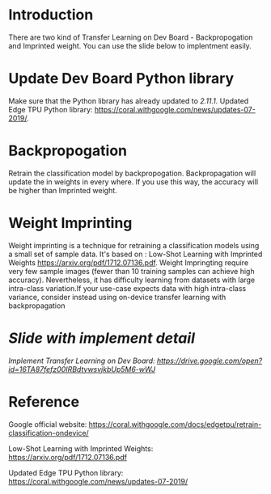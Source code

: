 # Introduction
There are two kind of Transfer Learning on Dev Board - Backpropogation and Imprinted weight.
You can use the slide below to implentment easily.

# Update Dev Board Python library
Make sure that the Python library has already updated to *2.11.1.*
Updated Edge TPU Python library: https://coral.withgoogle.com/news/updates-07-2019/.

# Backpropogation
Retrain the classification model by backpropogation.
Backpropagation will update the in weights in every where.
If you use this way, the accuracy will be higher than Imprinted weight.

# Weight Imprinting
Weight imprinting is a technique for retraining a classification models using a small set of sample data.
It's based on : Low-Shot Learning with Imprinted Weights https://arxiv.org/pdf/1712.07136.pdf.
Weight Impringting require very few sample images (fewer than 10 training samples can achieve high accuracy).
Nevertheless, it has difficulty learning from datasets with large intra-class variation.If your use-case expects data with high intra-class variance, consider instead using on-device transfer learning with backpropagation

# *Slide with implement detail*
*Implement Transfer Learning on Dev Board:
https://drive.google.com/open?id=16TA87fefz00IRBdtywsvjkbUp5M6-wWJ*

# Reference
Google official website:
https://coral.withgoogle.com/docs/edgetpu/retrain-classification-ondevice/

Low-Shot Learning with Imprinted Weights:
https://arxiv.org/pdf/1712.07136.pdf

Updated Edge TPU Python library: 
https://coral.withgoogle.com/news/updates-07-2019/

